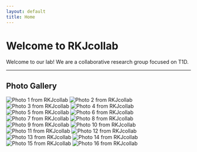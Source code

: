 ```yaml
---
layout: default
title: Home
---
```


# Welcome to RKJcollab

Welcome to our lab! We are a collaborative research group focused on T1D.


---

## Photo Gallery

<div class="gallery">
  <img src="images/hp1.jpg" alt="Photo 1 from RKJcollab">
  <img src="images/hp2.jpg" alt="Photo 2 from RKJcollab">
  <img src="images/hp3.jpg" alt="Photo 3 from RKJcollab">
  <img src="images/hp4.jpg" alt="Photo 4 from RKJcollab">
  <img src="images/hp5.jpg" alt="Photo 5 from RKJcollab">
  <img src="images/hp6.jpg" alt="Photo 6 from RKJcollab"> 
  <img src="images/hp7.jpg" alt="Photo 7 from RKJcollab">
  <img src="images/hp8.jpg" alt="Photo 8 from RKJcollab">
  <img src="images/hp9.jpg" alt="Photo 9 from RKJcollab">
  <img src="images/hp10.jpg" alt="Photo 10 from RKJcollab">
  <img src="images/hp11.jpg" alt="Photo 11 from RKJcollab">
  <img src="images/hp12.jpg" alt="Photo 12 from RKJcollab">
  <img src="images/hp13.jpg" alt="Photo 13 from RKJcollab">
  <img src="images/hp14.jpg" alt="Photo 14 from RKJcollab">
  <img src="images/hp15.jpg" alt="Photo 15 from RKJcollab">
  <img src="images/hp16.jpg" alt="Photo 16 from RKJcollab">
</div>
